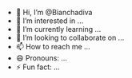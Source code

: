 - 👋 Hi, I’m @Bianchadiva
- 👀 I’m interested in ...
- 🌱 I’m currently learning ...
- 💞️ I’m looking to collaborate on ...
- 📫 How to reach me ...
- 😄 Pronouns: ...
- ⚡ Fun fact: ...

<!---
Bianchadiva/Bianchadiva is a ✨ special ✨ repository because its `README.md` (this file) appears on your GitHub profile.
You can click the Preview link to take a look at your changes.
--->
